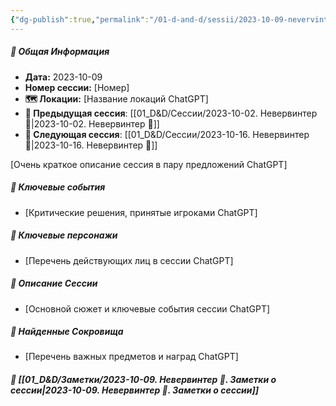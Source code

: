 ```yaml
---
{"dg-publish":true,"permalink":"/01-d-and-d/sessii/2023-10-09-nevervinter/","created":"2024-11-09T09:06:50.015+03:00","updated":"2024-11-09T15:55:49.178+03:00"}
---
```



##### 📅 Общая Информация

- **Дата:** 2023-10-09
- **Номер cессии:** [Номер]
- **🗺️ Локации:** [Название локаций ChatGPT]
- **🔗 Предыдущая сессия**: [[01_D&D/Сессии/2023-10-02. Невервинтер 🛑\|2023-10-02. Невервинтер 🛑]]
- **🔗 Следующая сессия**: [[01_D&D/Сессии/2023-10-16. Невервинтер 🛑\|2023-10-16. Невервинтер 🛑]]

[Очень краткое описание сессия в пару предложений ChatGPT]
##### 🔑 **Ключевые события** 
- [Критические решения, принятые игроками ChatGPT]
##### 🧍 **Ключевые персонажи** 
- [Перечень действующих лиц в сессии ChatGPT]
##### 📖 **Описание Сессии** 
- [Основной сюжет и ключевые события сессии ChatGPT]
##### 💎 **Найденные Сокровища** 
- [Перечень важных предметов и наград ChatGPT]
##### 📝 **[[01_D&D/Заметки/2023-10-09. Невервинтер 🛑. Заметки о сессии\|2023-10-09. Невервинтер 🛑. Заметки о сессии]]**